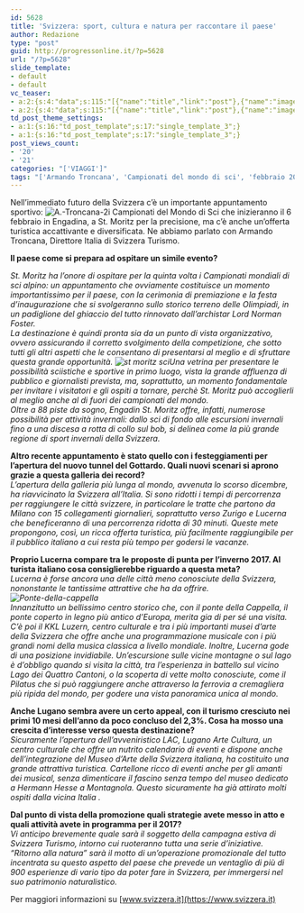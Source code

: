 ```yaml
---
id: 5628
title: 'Svizzera: sport, cultura e natura per raccontare il paese'
author: Redazione
type: "post"
guid: http://progressonline.it/?p=5628
url: "/?p=5628"
slide_template:
- default
- default
vc_teaser:
- a:2:{s:4:"data";s:115:"[{"name":"title","link":"post"},{"name":"image","image":"featured","link":"none"},{"name":"text","mode":"excerpt"}]";s:7:"bgcolor";s:0:"";}
- a:2:{s:4:"data";s:115:"[{"name":"title","link":"post"},{"name":"image","image":"featured","link":"none"},{"name":"text","mode":"excerpt"}]";s:7:"bgcolor";s:0:"";}
td_post_theme_settings:
- a:1:{s:16:"td_post_template";s:17:"single_template_3";}
- a:1:{s:16:"td_post_template";s:17:"single_template_3";}
post_views_count:
- '20'
- '21'
categories: "['VIAGGI']"
tags: "['Armando Troncana', 'Campionati del mondo di sci', 'febbraio 2017', 'Lucerna', 'Lugano', 'news', 'ST. Moritz', 'Svizzera', 'Svizzera Turismo']"
---
```


Nell’immediato futuro della Svizzera c’è un importante appuntamento sportivo: ![A.-Troncana-2](https://progressonline.it/wp-content/uploads/2017/01/A.-Troncana-2-225x300.jpg)i Campionati del Mondo di Sci che inizieranno il 6 febbraio in Engadina, a St. Moritz per la precisione, ma c’è anche un’offerta turistica accattivante e diversificata. Ne abbiamo parlato con Armando Troncana, Direttore Italia di Svizzera Turismo.

**Il paese come si prepara ad ospitare un simile evento?**

*St. Moritz ha l’onore di ospitare per la quinta volta i Campionati mondiali di sci alpino: un appuntamento che ovviamente costituisce un momento importantissimo per il paese, con la cerimonia di premiazione e la festa d’inaugurazione che si svolgeranno sullo storico terreno delle Olimpiadi, in un padiglione del ghiaccio del tutto rinnovato dall’archistar Lord Norman Foster.*   
*La destinazione è quindi pronta sia da un punto di vista organizzativo, ovvero assicurando il corretto svolgimento della competizione, che sotto tutti gli altri aspetti che le consentano di presentarsi al meglio e di sfruttare questa grande opportunità. ![st moritz sci](https://progressonline.it/wp-content/uploads/2017/01/st-moritz-night_1-300x188.jpg)Una vetrina per presentare le possibilità sciistiche e sportive in primo luogo, vista la grande affluenza di pubblico e giornalisti prevista, ma, soprattutto, un momento fondamentale per invitare i visitatori e gli ospiti a tornare, perchè St. Moritz può accoglierli al meglio anche al di fuori dei campionati del mondo.*  
*Oltre a 88 piste da sogno, Engadin St. Moritz offre, infatti, numerose possibilità per attività invernali: dallo sci di fondo alle escursioni invernali fino a una discesa a rotta di collo sul bob, si delinea come la più grande regione di sport invernali della Svizzera.*

**Altro recente appuntamento è stato quello con i festeggiamenti per l’apertura del nuovo tunnel del Gottardo. Quali nuovi scenari si aprono grazie a questa galleria dei record?**  
*L’apertura della galleria più lunga al mondo, avvenuta lo scorso dicembre, ha riavvicinato la Svizzera all’Italia. Si sono ridotti i tempi di percorrenza per raggiungere le città svizzere, in particolare le tratte che partono da Milano con 15 collegamenti giornalieri, soprattutto verso Zurigo e Lucerna che beneficeranno di una percorrenza ridotta di 30 minuti. Queste mete propongono, così, un ricca offerta turistica, più facilmente raggiungibile per il pubblico italiano a cui resta più tempo per godersi le vacanze.*

**Proprio Lucerna compare tra le proposte di punta per l’inverno 2017. Al turista italiano cosa consiglierebbe riguardo a questa meta?**  
*Lucerna è forse ancora una delle città meno conosciute della Svizzera, nononstante le tantissime attrattive che ha da offrire.![Ponte-della-cappella](https://progressonline.it/wp-content/uploads/2017/01/Ponte-della-cappella-300x169.jpg)*  
*Innanzitutto un bellissimo centro storico che, con il ponte della Cappella, il ponte coperto in legno più antico d’Europa, merita gia di per sé una visita. C’è poi il KKL Luzern, centro culturale e tra i più importanti musei d’arte della Svizzera che offre anche una programmazione musicale con i più grandi nomi della musica classica a livello mondiale. Inoltre, Lucerna gode di una posizione invidiabile. Un’escursione sulle vicine montagne o sul lago è d’obbligo quando si visita la città, tra l’esperienza in battello sul vicino Lago dei Quattro Cantoni, o la scoperta di vette molto conosciute, come il Pilatus che si può raggiungere anche attraverso la ferrovia a cremagliera più ripida del mondo, per godere una vista panoramica unica al mondo.*

**Anche Lugano sembra avere un certo appeal, con il turismo cresciuto nei primi 10 mesi dell’anno da poco concluso del 2,3%. Cosa ha mosso una crescita d’interesse verso questa destinazione?**  
*Sicuramente l’apertura dell’avveniristico LAC, Lugano Arte Cultura, un centro culturale che offre un nutrito calendario di eventi e dispone anche dell’integrazione del Museo d’Arte della Svizzera italiana, ha costituito una grande attrattiva turistica. Cartellone ricco di eventi anche per gli amanti dei musical, senza dimenticare il fascino senza tempo del museo dedicato a Hermann Hesse a Montagnola. Questo sicuramente ha già attirato molti ospiti dalla vicina Italia .*

**Dal punto di vista della promozione quali strategie avete messo in atto e quali attività avete in programma per il 2017?**  
*Vi anticipo brevemente quale sarà il soggetto della campagna estiva di Svizzera Turismo, intorno cui ruoteranno tutta una serie d’iniziative. “Ritorno alla natura” sarà il motto di un’operazione promozionale del tutto incentrata su questo aspetto del paese che prevede un ventaglio di più di 900 esperienze di vario tipo da poter fare in Svizzera, per immergersi nel suo patrimonio naturalistico.*

Per maggiori informazioni su [www.svizzera.it](https://www.svizzera.it)